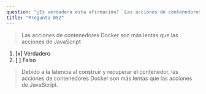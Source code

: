 ```yaml
---
question: "¿Es verdadera esta afirmación? `Las acciones de contenedores Docker suelen ser más lentas que las acciones de JavaScript`"
title: "Pregunta 052"
---
```


> Las acciones de contenedores Docker son más lentas que las acciones de JavaScript
1. [x] Verdadero
1. [ ] Falso
> Debido a la latencia al construir y recuperar el contenedor, las acciones de contenedores Docker son más lentas que las acciones de JavaScript.
